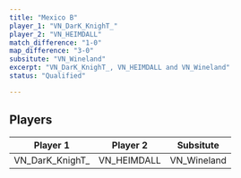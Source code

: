 ```yaml
---
title: "Mexico B"
player_1: "VN_DarK_KnighT_"
player_2: "VN_HEIMDALL"
match_difference: "1-0"
map_difference: "3-0"
subsitute: "VN_Wineland"
excerpt: "VN_DarK_KnighT_, VN_HEIMDALL and VN_Wineland"
status: "Qualified"

---
```

## Players

| Player 1 | Player 2 | Subsitute |
| -- | -- | -- |
| VN_DarK_KnighT_ | VN_HEIMDALL | VN_Wineland |
